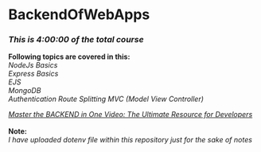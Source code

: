 # BackendOfWebApps

### *This is 4:00:00 of the total course*

**Following topics are covered in this:** \
*NodeJs Basics*\
*Express Basics*\
*EJS*\
*MongoDB*\
*Authentication*
*Route Splitting MVC (Model View Controller)*

*[Master the BACKEND in One Video: The Ultimate Resource for Developers](https://www.youtube.com/watch?v=cGAdC4A5fF4&t=58s)*\
\
**Note:**\
*I have uploaded dotenv file within this repository just for the sake of notes*
